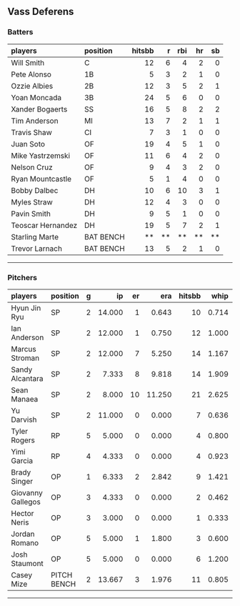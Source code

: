 ## Vass Deferens

### Batters

 
|players           |position  | hitsbb|  r| rbi| hr| sb| 
|:-----------------|:---------|------:|--:|---:|--:|--:| 
|Will Smith        |C         |     12|  6|   4|  2|  0| 
|Pete Alonso       |1B        |      5|  3|   2|  1|  0| 
|Ozzie Albies      |2B        |     12|  3|   5|  2|  1| 
|Yoan Moncada      |3B        |     24|  5|   6|  0|  0| 
|Xander Bogaerts   |SS        |     16|  5|   8|  2|  2| 
|Tim Anderson      |MI        |     13|  7|   2|  1|  1| 
|Travis Shaw       |CI        |      7|  3|   1|  0|  0| 
|Juan Soto         |OF        |     19|  4|   5|  1|  0| 
|Mike Yastrzemski  |OF        |     11|  6|   4|  2|  0| 
|Nelson Cruz       |OF        |      9|  4|   3|  2|  0| 
|Ryan Mountcastle  |OF        |      5|  1|   4|  0|  0| 
|Bobby Dalbec      |DH        |     10|  6|  10|  3|  1| 
|Myles Straw       |DH        |     12|  4|   3|  0|  0| 
|Pavin Smith       |DH        |      9|  5|   1|  0|  0| 
|Teoscar Hernandez |DH        |     19|  5|   7|  2|  1| 
|Starling Marte    |BAT BENCH |     **| **|  **| **| **| 
|Trevor Larnach    |BAT BENCH |     13|  5|   2|  1|  0| 


* * *

### Pitchers

 
|players           |position    |  g|     ip| er|    era| hitsbb|  whip| so|  w| sv| 
|:-----------------|:-----------|--:|------:|--:|------:|------:|-----:|--:|--:|--:| 
|Hyun Jin Ryu      |SP          |  2| 14.000|  1|  0.643|     10| 0.714| 13|  2|  0| 
|Ian Anderson      |SP          |  2| 12.000|  1|  0.750|     12| 1.000| 10|  2|  0| 
|Marcus Stroman    |SP          |  2| 12.000|  7|  5.250|     14| 1.167|  9|  0|  0| 
|Sandy Alcantara   |SP          |  2|  7.333|  8|  9.818|     14| 1.909| 12|  1|  0| 
|Sean Manaea       |SP          |  2|  8.000| 10| 11.250|     21| 2.625|  5|  0|  0| 
|Yu Darvish        |SP          |  2| 11.000|  0|  0.000|      7| 0.636| 12|  1|  0| 
|Tyler Rogers      |RP          |  5|  5.000|  0|  0.000|      4| 0.800|  3|  0|  3| 
|Yimi Garcia       |RP          |  4|  4.333|  0|  0.000|      4| 0.923|  4|  0|  3| 
|Brady Singer      |OP          |  1|  6.333|  2|  2.842|      9| 1.421|  7|  0|  0| 
|Giovanny Gallegos |OP          |  3|  4.333|  0|  0.000|      2| 0.462|  5|  0|  0| 
|Hector Neris      |OP          |  3|  3.000|  0|  0.000|      1| 0.333|  6|  0|  1| 
|Jordan Romano     |OP          |  5|  5.000|  1|  1.800|      3| 0.600|  8|  0|  0| 
|Josh Staumont     |OP          |  5|  5.000|  0|  0.000|      6| 1.200|  7|  0|  2| 
|Casey Mize        |PITCH BENCH |  2| 13.667|  3|  1.976|     11| 0.805| 11|  2|  0| 


* * *



